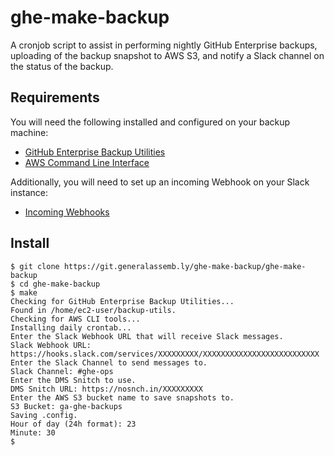 # ghe-make-backup

A cronjob script to assist in performing nightly GitHub Enterprise backups,
uploading of the backup snapshot to AWS S3, and notify a Slack channel on the
status of the backup.

## Requirements

You will need the following installed and configured  on your backup machine:

* [GitHub Enterprise Backup Utilities](https://github.com/github/backup-utils)
* [AWS Command Line Interface](http://docs.aws.amazon.com/cli/latest/userguide/installing.html)

Additionally, you will need to set up an incoming Webhook on your Slack instance:

* [Incoming Webhooks](https://my.slack.com/services/new/incoming-webhook/)

## Install

```
$ git clone https://git.generalassemb.ly/ghe-make-backup/ghe-make-backup
$ cd ghe-make-backup
$ make
Checking for GitHub Enterprise Backup Utilities...
Found in /home/ec2-user/backup-utils.
Checking for AWS CLI tools...
Installing daily crontab...
Enter the Slack Webhook URL that will receive Slack messages.
Slack Webhook URL: https://hooks.slack.com/services/XXXXXXXXX/XXXXXXXXXXXXXXXXXXXXXXXXXX
Enter the Slack Channel to send messages to.
Slack Channel: #ghe-ops
Enter the DMS Snitch to use.
DMS Snitch URL: https://nosnch.in/XXXXXXXXX
Enter the AWS S3 bucket name to save snapshots to.
S3 Bucket: ga-ghe-backups
Saving .config.
Hour of day (24h format): 23
Minute: 30
$
```
